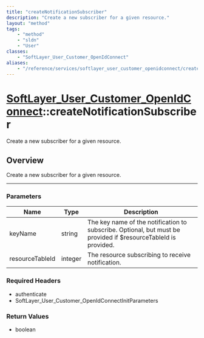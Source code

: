 ```yaml
---
title: "createNotificationSubscriber"
description: "Create a new subscriber for a given resource."
layout: "method"
tags:
    - "method"
    - "sldn"
    - "User"
classes:
    - "SoftLayer_User_Customer_OpenIdConnect"
aliases:
    - "/reference/services/softlayer_user_customer_openidconnect/createNotificationSubscriber"
---
```

# [SoftLayer_User_Customer_OpenIdConnect](/reference/services/SoftLayer_User_Customer_OpenIdConnect)::createNotificationSubscriber

Create a new subscriber for a given resource.


## Overview 
Create a new subscriber for a given resource. 

-----

### Parameters 
|Name | Type | Description |
| --- | --- | --- |
|keyName| string| The key name of the notification to subscribe. Optional, but must be provided if $resourceTableId is provided.|
|resourceTableId| integer| The resource subscribing to receive notification.|


### Required Headers
* authenticate
* SoftLayer_User_Customer_OpenIdConnectInitParameters


### Return Values
* boolean




